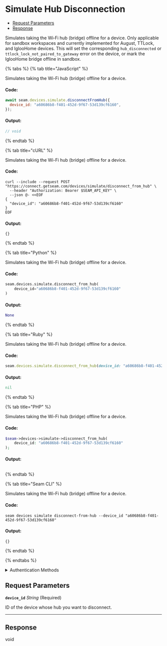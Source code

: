 # Simulate Hub Disconnection

- [Request Parameters](#request-parameters)
- [Response](#response)

Simulates taking the Wi‑Fi hub (bridge) offline for a device.
Only applicable for sandbox workspaces and currently
implemented for August, TTLock, and IglooHome devices.
This will set the corresponding `hub_disconnected` or
`ttlock_lock_not_paired_to_gateway` error on the device, or mark the
IglooHome bridge offline in sandbox.


{% tabs %}
{% tab title="JavaScript" %}

Simulates taking the Wi-Fi hub (bridge) offline for a device.

#### Code:

```javascript
await seam.devices.simulate.disconnectFromHub({
  device_id: "a60686b8-f401-452d-9f67-53d139cf6160",
});
```

#### Output:

```javascript
// void
```
{% endtab %}

{% tab title="cURL" %}

Simulates taking the Wi-Fi hub (bridge) offline for a device.

#### Code:

```curl
curl --include --request POST "https://connect.getseam.com/devices/simulate/disconnect_from_hub" \
  --header "Authorization: Bearer $SEAM_API_KEY" \
  --json @- <<EOF
{
  "device_id": "a60686b8-f401-452d-9f67-53d139cf6160"
}
EOF
```

#### Output:

```curl
{}
```
{% endtab %}

{% tab title="Python" %}

Simulates taking the Wi-Fi hub (bridge) offline for a device.

#### Code:

```python
seam.devices.simulate.disconnect_from_hub(
    device_id="a60686b8-f401-452d-9f67-53d139cf6160"
)
```

#### Output:

```python
None
```
{% endtab %}

{% tab title="Ruby" %}

Simulates taking the Wi-Fi hub (bridge) offline for a device.

#### Code:

```ruby
seam.devices.simulate.disconnect_from_hub(device_id: "a60686b8-f401-452d-9f67-53d139cf6160")
```

#### Output:

```ruby
nil
```
{% endtab %}

{% tab title="PHP" %}

Simulates taking the Wi-Fi hub (bridge) offline for a device.

#### Code:

```php
$seam->devices->simulate->disconnect_from_hub(
    device_id: "a60686b8-f401-452d-9f67-53d139cf6160"
);
```

#### Output:

```php

```
{% endtab %}

{% tab title="Seam CLI" %}

Simulates taking the Wi-Fi hub (bridge) offline for a device.

#### Code:

```seam_cli
seam devices simulate disconnect-from-hub --device_id "a60686b8-f401-452d-9f67-53d139cf6160"
```

#### Output:

```seam_cli
{}
```
{% endtab %}

{% endtabs %}


<details>

<summary>Authentication Methods</summary>

- API key
- Client session token
- Personal access token
  <br>Must also include the `seam-workspace` header in the request.

To learn more, see [Authentication](https://docs.seam.co/latest/api/authentication).
</details>

## Request Parameters

**`device_id`** *String* (Required)

ID of the device whose hub you want to disconnect.

---


## Response

void

